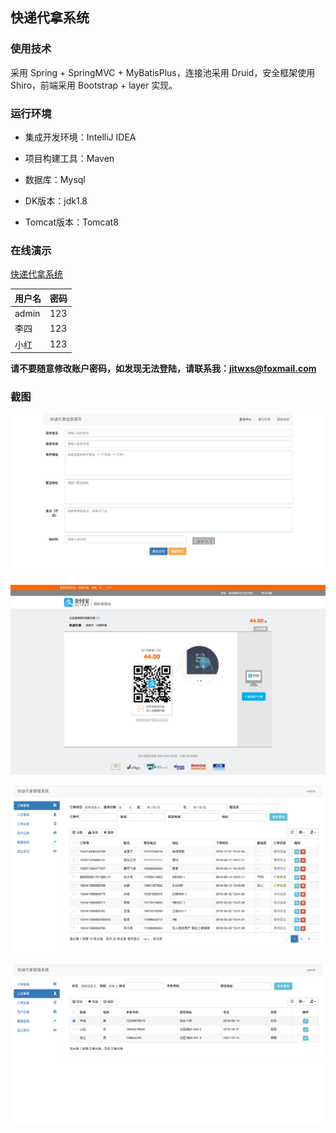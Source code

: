 ## 快递代拿系统

### 使用技术

采用 Spring + SpringMVC + MyBatisPlus，连接池采用 Druid，安全框架使用 Shiro，前端采用 Bootstrap + layer 实现。

### 运行环境

- 集成开发环境：IntelliJ IDEA

- 项目构建工具：Maven

- 数据库：Mysql

- DK版本：jdk1.8

- Tomcat版本：Tomcat8

### 在线演示

[快递代拿系统](https://express.jitwxs.cn)

| 用户名| 密码 |
| ------------- |:-------------|
| admin | 123 |
| 李四 | 123 |
| 小红 | 123 |

**请不要随意修改账户密码，如发现无法登陆，请联系我：jitwxs@foxmail.com**

### 截图

![](./screenshot/index.png)

![](./screenshot/alipay.png)

![](./screenshot/order.png)

![](./screenshot/person.png)
